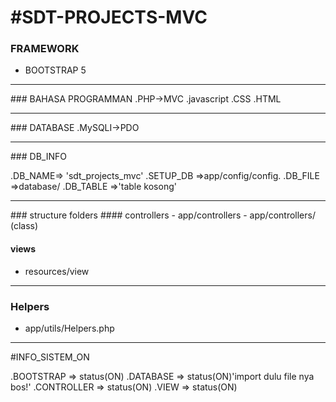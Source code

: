 <h1>#SDT-PROJECTS-MVC</h1>

### FRAMEWORK
- BOOTSTRAP 5

<hr>
### BAHASA PROGRAMMAN
.PHP->MVC
.javascript
.CSS
.HTML

<hr>
### DATABASE
.MySQLI->PDO

<hr>
### DB_INFO

.DB_NAME=> 'sdt_projects_mvc'
.SETUP_DB =>app/config/config.
.DB_FILE =>database/
.DB_TABLE =>'table kosong'

<hr>
### structure folders
#### controllers
- app/controllers
- app/controllers/<controller name> (class)

#### views
- resources/view
<hr>

### Helpers
- app/utils/Helpers.php

<hr>

#INFO_SISTEM_ON

.BOOTSTRAP => status(ON)
.DATABASE => status(ON)'import dulu file nya bos!'
.CONTROLLER => status(ON)
.VIEW => status(ON)
